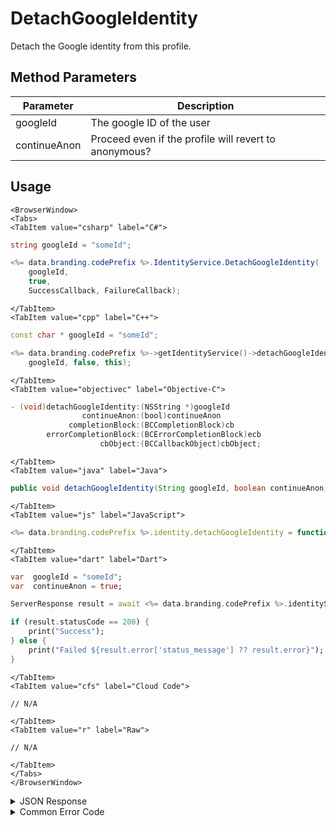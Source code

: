 # DetachGoogleIdentity

Detach the Google identity from this profile.

<PartialServop service_name="identity" operation_name="DETACH" />

## Method Parameters

| Parameter    | Description                                           |
| ------------ | ----------------------------------------------------- |
| googleId     | The google ID of the user                             |
| continueAnon | Proceed even if the profile will revert to anonymous? |

## Usage

```mdx-code-block
<BrowserWindow>
<Tabs>
<TabItem value="csharp" label="C#">
```

```csharp
string googleId = "someId";

<%= data.branding.codePrefix %>.IdentityService.DetachGoogleIdentity(
    googleId,
    true,
    SuccessCallback, FailureCallback);
```

```mdx-code-block
</TabItem>
<TabItem value="cpp" label="C++">
```

```cpp
const char * googleId = "someId";

<%= data.branding.codePrefix %>->getIdentityService()->detachGoogleIdentity(
    googleId, false, this);
```

```mdx-code-block
</TabItem>
<TabItem value="objectivec" label="Objective-C">
```

```objectivec
- (void)detachGoogleIdentity:(NSString *)googleId
                continueAnon:(bool)continueAnon
             completionBlock:(BCCompletionBlock)cb
        errorCompletionBlock:(BCErrorCompletionBlock)ecb
                    cbObject:(BCCallbackObject)cbObject;
```

```mdx-code-block
</TabItem>
<TabItem value="java" label="Java">
```

```java
public void detachGoogleIdentity(String googleId, boolean continueAnon, IServerCallback callback)
```

```mdx-code-block
</TabItem>
<TabItem value="js" label="JavaScript">
```

```javascript
<%= data.branding.codePrefix %>.identity.detachGoogleIdentity = function(googleId, continueAnon, callback)
```

```mdx-code-block
</TabItem>
<TabItem value="dart" label="Dart">
```

```dart
var  googleId = "someId";
var  continueAnon = true;

ServerResponse result = await <%= data.branding.codePrefix %>.identityService.detachGoogleIdentity(googleId:googleId, continueAnon:continueAnon);

if (result.statusCode == 200) {
    print("Success");
} else {
    print("Failed ${result.error['status_message'] ?? result.error}");
}
```

```mdx-code-block
</TabItem>
<TabItem value="cfs" label="Cloud Code">
```

```cfscript
// N/A
```

```mdx-code-block
</TabItem>
<TabItem value="r" label="Raw">
```

```cfscript
// N/A
```

```mdx-code-block
</TabItem>
</Tabs>
</BrowserWindow>
```

<details>
<summary>JSON Response</summary>

```json
{
    "status": 200,
    "data": null
}
```

</details>

<details>
<summary>Common Error Code</summary>

### Status Codes

| Code  | Name                           | Description                                                                                           |
| ----- | ------------------------------ | ----------------------------------------------------------------------------------------------------- |
| 40210 | DOWNGRADING_TO_ANONYMOUS_ERROR | Occurs when detaching the last non-anonymous identity from an account with continueAnon set to false. |

</details>
